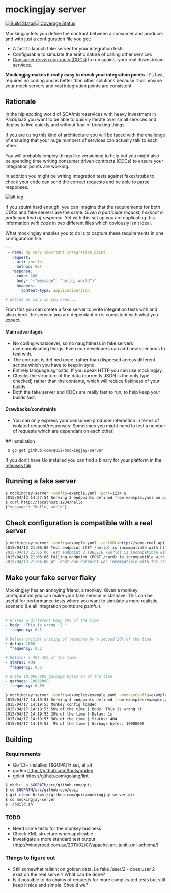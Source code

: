 # mockingjay server

[![Build Status](https://travis-ci.org/quii/mockingjay-server.svg?branch=master)](https://travis-ci.org/quii/mockingjay-server)[![Coverage Status](https://coveralls.io/repos/quii/mockingjay-server/badge.svg?branch=master)](https://coveralls.io/r/quii/mockingjay-server?branch=master)

Mockingjay lets you define the contract between a consumer and producer and with just a configuration file you get:

- A fast to launch fake server for your integration tests
 - Configurable to simulate the eratic nature of calling other services
- [Consumer driven contracts (CDCs)](http://martinfowler.com/articles/consumerDrivenContracts.html) to run against your real downstream services.

**Mockingjay makes it really easy to check your integration points**. It's fast, requires no coding and is better than other solutions because it will ensure your mock servers and real integration points are consistent

## Rationale

In the hip exciting world of SOA/microservices with heavy investment in PaaS/IaaS you want to be able to quickly iterate over small services and deploy to live quickly and without fear of breaking things. 

If you are using this kind of architecture you will be faced with the challenge of ensuring that your huge numbers of services can actually talk to each other. 

You will probably employ things like versioning to help but you might also be spending time writing consumer driven contracts (CDCs) to ensure your integration points are working.

In addition you might be writing integration tests against fakes/stubs to check your code can send the correct requests and be able to parse responses.

![alt tag](http://i.imgur.com/oC6BjGn.png)

If you squint hard enough, you can imagine that the requirements for both CDCs and fake servers are the same. *Given a particular request, I expect a particular kind of response*. Yet with this set up you are duplicating this information _with code_ in two different files which obviously isn't ideal.

What mockingjay enables you to do is to capture these requirements in one configuration file.

````yaml
---
 - name: My very important integration point
   request:
     uri: /hello
     method: GET
   response:
     code: 200
     body: '{"message": "hello, world"}'
     headers:
       content-type: application/json

# define as many as you need...
````

From this you can create a fake server to write integration tests with and also check the service you are dependant on is consistent with what you expect.

#### Main advantages

- No coding whatsoever, so no naughtiness in fake servers overcomplicating things. Even non developers can add new scenarios to test with.
- The contract is defined once, rather than dispersed across different scripts which you have to keep in sync.
- Entirely language agnostic. If you speak HTTP you can use mockingjay.
- Checks the structure of the data (currently JSON is the only type checked) rather than the contents, which will reduce flakiness of your builds.
- Both the fake server and CDCs are really fast to run, to help keep your builds fast.

#### Drawbacks/constraints

- You can only express your consumer-producer interaction in terms of isolated request/responses. Sometimes you might need to test a number of requests which are dependant on each other. 

## Installation

     $ go get github.com/quii/mockingjay-server

If you don't have Go installed you can find a binary for your platform in the [releases tab](https://github.com/quii/mockingjay-server/releases)

## Running a fake server

````bash
$ mockingjay-server -config=example.yaml -port=1234 &
2015/04/13 14:27:54 Serving 3 endpoints defined from example.yaml on port 1234
$ curl http://localhost:1234/hello
{"message": "hello, world"}
````

## Check configuration is compatible with a real server

````bash
$ mockingjay-server -config=example.yaml -realURL=http://some-real-api.com
2015/04/13 21:06:06 Test endpoint (GET /hello) is incompatible with http://some-real-api - Couldn't reach real server
2015/04/13 21:06:06 Test endpoint 2 (DELETE /world) is incompatible with http://some-real-api - Couldn't reach real server
2015/04/13 21:06:06 Failing endpoint (POST /card) is incompatible with http://some-real-api - Couldn't reach real server
2015/04/13 21:06:06 At least one endpoint was incompatible with the real URL supplied
````

## Make your fake server flaky

Mockingjay has an annoying friend, a monkey. Given a monkey configuration you can make your fake service misbehave. This can be useful for performance tests where you want to simulate a more realistic scenario (i.e all integration points are painful).

````yaml
---
# Writes a different body 50% of the time
- body: "This is wrong :( "
  frequency: 0.5

# Delays initial writing of response by a second 20% of the time
- delay: 1000
  frequency: 0.2

# Returns a 404 30% of the time
- status: 404
  frequency: 0.3

# Write 10,000,000 garbage bytes 9% of the time
- garbage: 10000000
  frequency: 0.09
````

````bash
$ mockingjay-server -config=examples/example.yaml -monkeyConfig=examples/monkey-business.yaml
2015/04/17 14:19:53 Serving 3 endpoints defined from examples/example.yaml on port 9090
2015/04/17 14:19:53 Monkey config loaded
2015/04/17 14:19:53 50% of the time | Body: This is wrong :(
2015/04/17 14:19:53 20% of the time | Delay: 1s
2015/04/17 14:19:53 30% of the time | Status: 404
2015/04/17 14:19:53  9% of the time | Garbage bytes: 10000000
````

## Building

### Requirements

- Go 1.3+ installed ($GOPATH set, et al)
- godep https://github.com/tools/godep
- golint https://github.com/golang/lint

````bash
$ mkdir -p $GOPATH/src/github.com/quii
$ cd $GOPATH/src/github.com/quii
$ git clone https://github.com/quii/mockingjay-server.git
$ cd mockingjay-server
$ ./build.sh
````

### TODO

- Need some tests for the monkey business
- Check XML structure when applicable
- Investigate a more standard test output (http://windyroad.com.au/2011/02/07/apache-ant-junit-xml-schema/)

### Things to figure out

- Still somewhat reliaint on golden data. i.e fake /user/2 - does user 2 exist on the real server? What can be done?
- Is it possible to do chains of requests for more complicated tests but still keep it nice and simple. Should we?
